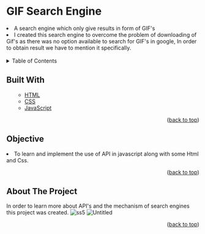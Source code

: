 # GIF Search Engine
<li>A search engine which only give results in form of GIF's</li>
<li>I created this search engine to overcome the problem of downloading of Gif's as there was no option available to search for GIF's in google, In order to obtain result we have to mention it specifically.</li>
<br>

<!-- TABLE OF CONTENTS -->

<details>
  <summary>Table of Contents</summary>
  <ol>
    <ul>
      <li><a href="#about-the-project">About The Project</a></li>
        <li><a href="#built-with">Built With</a></li>
      <li><a href="#Objective">Objective</a></li>
      </ul>
  </ol>
</details>

<!-- Built with -->
## Built With
<ol>
    <ul>
      <li><a href="https://html.com/">HTML</a></li>
       <li><a href="https://css-tricks.com/">CSS</a></li>
      <li><a href="https://www.javascript.com/">JavaScript</a></li> 
      </ul>
  <p align="right">(<a href="#Let's Invite ">back to top</a>)</p>
  </ol>
  
## Objective
<li>To learn and implement the use of API in javascript along with some Html and Css.</li>
<p align="right">(<a href="#Let's Invite ">back to top</a>)</p>


<!-- ABOUT THE PROJECT -->
## About The Project
In order to learn more about API's and the mechanism of search engines this project was created.
![ss5](https://user-images.githubusercontent.com/60666490/139720134-009129b3-411e-4c7c-911c-97b6e3742980.png)
![Untitled](https://user-images.githubusercontent.com/60666490/139720171-c79399b4-d8b1-434b-b7ed-1aa115cb1e4a.png)
<p align="right">(<a href="#Let's Invite ">back to top</a>)</p>




